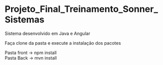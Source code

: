 # Projeto_Final_Treinamento_Sonner_Sistemas
Sistema desenvolvido em Java e Angular

Faça clone da pasta e execute a instalação dos pacotes

Pasta front -> npm install <br>
Pasta Back -> mvn install

